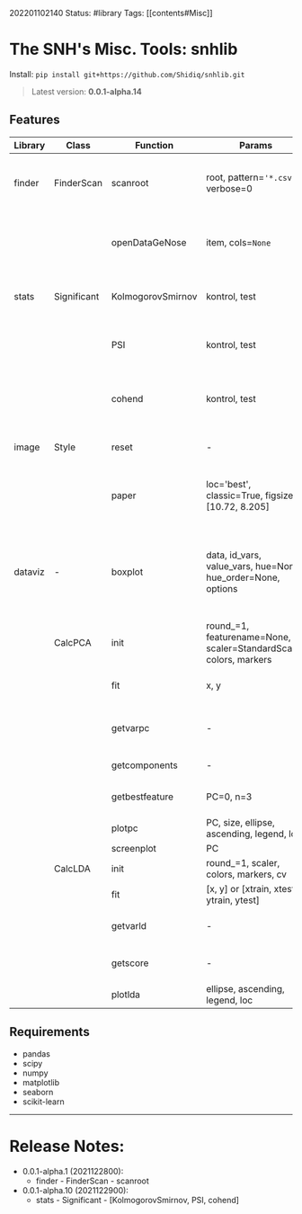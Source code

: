 202201102140
Status: #library
Tags: [[contents#Misc]]

# The SNH's Misc. Tools: snhlib

Install: `pip install git+https://github.com/Shidiq/snhlib.git`

> Latest version: **0.0.1-alpha.14**


## Features

| Library | Class       | Function          | Params                                                             | Return                                   | Information                                                                   |
| ------- | ----------- | ----------------- | ------------------------------------------------------------------ | ---------------------------------------- | ----------------------------------------------------------------------------- |
| finder  | FinderScan  | scanroot          | root, pattern=`'*.csv'`, verbose=0                                 | full-path-files,  (path, subdirs, files) | get spesific pattern's files in root and sub-root                             |
|         |             | openDataGeNose    | item, cols=`None`                                                  | Pandas dataframe                         | Open item full-path file (csv or json) for open data GeNose                   |
| stats   | Significant | KolmogorovSmirnov | kontrol, test                                                      | value and information                    | Significant hypothesis test using K-S method                                  |
|         |             | PSI               | kontrol, test                                                      | value and information                    | Significant hypothesis test using PSI method                                  |
|         |             | cohend            | kontrol, test                                                      | value and information                    | Calculate effect size using Cohen's method                                    |
| image   | Style       | reset             | -                                                                  | -                                        | Reset rcParams (matplotlib)                                                   |
|         |             | paper             | loc='best', classic=True, figsize=[10.72, 8.205]                   | figure, axes                             | Update rcParams with custom matplotlib theme                                  |
| dataviz | -           | boxplot           | data, id_vars, value_vars, hue=None, hue_order=None, options       | figure, axes                             | Boxplot using pandas dataframe as input and spesicif columns for target value |
|         | CalcPCA     | init              | round_=1, featurename=None, scaler=StandardScaler, colors, markers |                                          | Initial configuration                                                         |
|         |             | fit               | x, y                                                               | pca model                                | analyze PCA using input x and target y                                        |
|         |             | getvarpc          | -                                                                  | pc score, variance , eigen value         |                                                                               |
|         |             | getcomponents     | -                                                                  | loading score                            |                                                                               |
|         |             | getbestfeature    | PC=0, n=3                                                          | top n loading score                      |                                                                               |
|         |             | plotpc            | PC, size, ellipse, ascending, legend, loc                          | figure                                   | Plot PCA analysis                                                             |
|         |             | screenplot        | PC                                                                 | figure                                   |                                                                               |
|         | CalcLDA     | init              | round_=1, scaler, colors, markers, cv                              |                                          |                                                                               |
|         |             | fit               | [x, y]   or [xtrain, xtest, ytrain, ytest]                         |                                          |                                                                               |
|         |             | getvarld          | -                                                                  | lda score and variance                   |                                                                               |
|         |             | getscore          | -                                                                  | cross-validation scores                  |                                                                               |
|         |             | plotlda           | ellipse, ascending, legend, loc                                    | figure                                   | Plot LDA analysis                                                             | 


## Requirements

- pandas
- scipy
- numpy
- matplotlib
- seaborn
- scikit-learn


---
# Release Notes:

- 0.0.1-alpha.1 (2021122800):
  - finder - FinderScan - scanroot
- 0.0.1-alpha.10 (2021122900):
  - stats - Significant - [KolmogorovSmirnov, PSI, cohend]
